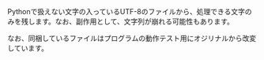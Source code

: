 Pythonで扱えない文字の入っているUTF-8のファイルから、処理できる文字のみを残します。なお、副作用として、文字列が崩れる可能性もあります。


なお、同梱しているファイルはプログラムの動作テスト用にオジリナルから改変しています。